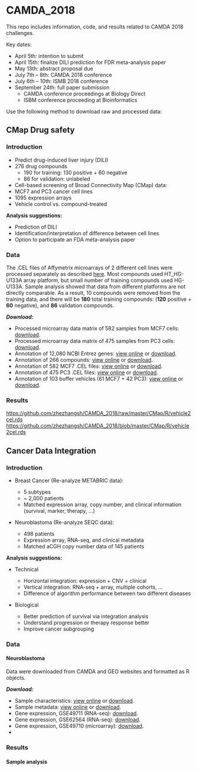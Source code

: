 # CAMDA_2018



This repo includes information, code, and results related to CAMDA 2018 challenges. 

Key dates:

  - April 5th: intention to submit
  - April 15th: finalize DILI prediction for FDR meta-analysis paper
  - May 13th: abstract proposal due
  - July 7th – 8th: CAMDA 2018 conference
  - July 6th – 10th: ISMB 2018 conference
  - September 24th: full paper submission
    - CAMDA conference proceedings at Biology Direct
    - ISBM conference proceeding at Bioinformatics

Use the following method to download raw and processed data:

## CMap Drug safety 

### Introduction

  - Predict drug-induced liver injury (DILI)
  - 276 drug compounds
    - 190 for training: 130 positive + 60 negative
    - 86 for validation: unlabeled
  - Cell-based screening of Broad Connectivity Map (CMap) data: 
  - MCF7 and PC3 cancer cell lines
  - 1095 expression arrays
  - Vehicle control vs. compound-treated

**Analysis suggestions:**

  - Prediction of DILI
  - Identification/interpretation of difference between cell lines
  - Option to participate an FDA meta-analysis paper

### Data

The .CEL files of Affymetrix microarrays of 2 different cell lines were processed separately as described [here](https://github.com/zhezhangsh/MyMethods/blob/master/microarray_affymatrix_typical.md). Most compounds used HT_HG-U133A array platform, but small number of training compounds used HG-U133A. Sample analysis showed that data from different platforms are not directly comparable. As a result, 10 compounds were removed from the training data, and there will be **180** total training compounds: (**120** positive + **60** negative), and **86** validation compounds.
  
***Download:***

  - Processed microarray data matrix of 582 samples from MCF7 cells: [download](CMap/R/expr_MCF7.rds).
  - Processed microarray data matrix of 475 samples from PC3 cells: [download](CMap/R/expr_PC3.rds).
  - Annotation of 12,080 NCBI Entrez genes: [view online]() or [download](CMap/R/anno_gene.rds).
  - Annotation of 266 compounds: [view online](CMap/R/anno_compound.csv) or [download](CMap/R/anno_compound.rds).
  - Annotation of 582 MCF7 .CEL files: [view online](CMap/R/anno_cel_MCF7.csv) or [download](CMap/R/anno_cel_MCF7.rds).
  - Annotation of 475 PC3 .CEL files: [view online](CMap/R/anno_cel_PC3.csv) or [download](CMap/R/anno_cel_PC3.rds).
  - Annotation of 103 buffer vehicles (61 MCF7 + 42 PC3): [view online](CMap/R/vehicle_count.csv) or [download](CMap/R/vehicle2cel.rds).
  
### Results

https://github.com/zhezhangsh/CAMDA_2018/raw/master/CMap/R/vehicle2cel.rds
https://github.com/zhezhangsh/CAMDA_2018/blob/master/CMap/R/vehicle2cel.rds

## Cancer Data Integration 

### Introduction

  - Breast Cancer (Re-analyze METABRIC data):
    - 5 subtypes
    - ~ 2,000 patients
    - Matched expression array, copy number, and clinical information (survival, marker, therapy, …)
    
  - Neuroblastoma (Re-analyze SEQC data):
    - 498 patients
    - Expression array, RNA-seq, and clinical metadata
    - Matched aCGH copy number data of 145 patients

**Analysis suggestions:**

  - Technical
    - Horizontal integration: expression + CNV + clinical
    - Vertical integration: RNA-seq + array, multiple cohorts, …
    - Difference of algorithm performance between two different diseases
    
  - Biological
    - Better prediction of survival via integration analysis
    - Understand progression or therapy response better
    - Improve cancer subgrouping

### Data

#### Neuroblastoma

Data were downloaded from CAMDA and GEO websites and formatted as R objects.

***Download:***

  - Sample characteristics: [view online]() or [download]().
  - Sample metadata: [view online]() or [download]().
  - Gene expression, GSE49711 (RNA-seq): [download]().
  - Gene expression, GSE62564 (RNA-seq): [download]().
  - Gene expression, GSE49710 (microarray): [download]().
  - 


### Results

#### Sample analysis

